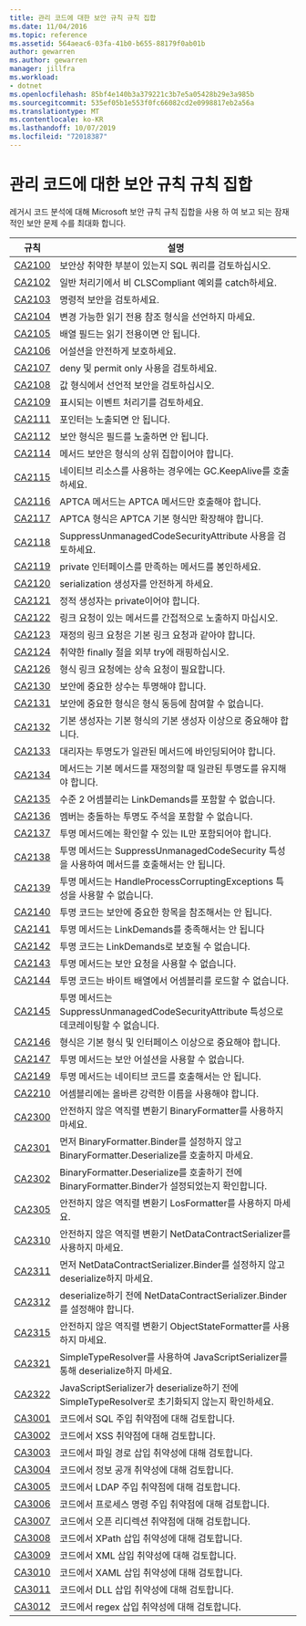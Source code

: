 ```yaml
---
title: 관리 코드에 대한 보안 규칙 규칙 집합
ms.date: 11/04/2016
ms.topic: reference
ms.assetid: 564aeac6-03fa-41b0-b655-88179f0ab01b
author: gewarren
ms.author: gewarren
manager: jillfra
ms.workload:
- dotnet
ms.openlocfilehash: 85bf4e140b3a379221c3b7e5a05428b29e3a985b
ms.sourcegitcommit: 535ef05b1e553f0fc66082cd2e0998817eb2a56a
ms.translationtype: MT
ms.contentlocale: ko-KR
ms.lasthandoff: 10/07/2019
ms.locfileid: "72018387"
---
```

# <a name="security-rules-rule-set-for-managed-code"></a>관리 코드에 대한 보안 규칙 규칙 집합

레거시 코드 분석에 대해 Microsoft 보안 규칙 규칙 집합을 사용 하 여 보고 되는 잠재적인 보안 문제 수를 최대화 합니다.

|규칙|설명|
|----------|-----------------|
|[CA2100](../code-quality/ca2100-review-sql-queries-for-security-vulnerabilities.md)|보안상 취약한 부분이 있는지 SQL 쿼리를 검토하십시오.|
|[CA2102](../code-quality/ca2102-catch-non-clscompliant-exceptions-in-general-handlers.md)|일반 처리기에서 비 CLSCompliant 예외를 catch하세요.|
|[CA2103](../code-quality/ca2103-review-imperative-security.md)|명령적 보안을 검토하세요.|
|[CA2104](../code-quality/ca2104-do-not-declare-read-only-mutable-reference-types.md)|변경 가능한 읽기 전용 참조 형식을 선언하지 마세요.|
|[CA2105](../code-quality/ca2105-array-fields-should-not-be-read-only.md)|배열 필드는 읽기 전용이면 안 됩니다.|
|[CA2106](../code-quality/ca2106-secure-asserts.md)|어설션을 안전하게 보호하세요.|
|[CA2107](../code-quality/ca2107-review-deny-and-permit-only-usage.md)|deny 및 permit only 사용을 검토하세요.|
|[CA2108](../code-quality/ca2108-review-declarative-security-on-value-types.md)|값 형식에서 선언적 보안을 검토하십시오.|
|[CA2109](../code-quality/ca2109-review-visible-event-handlers.md)|표시되는 이벤트 처리기를 검토하세요.|
|[CA2111](../code-quality/ca2111-pointers-should-not-be-visible.md)|포인터는 노출되면 안 됩니다.|
|[CA2112](../code-quality/ca2112-secured-types-should-not-expose-fields.md)|보안 형식은 필드를 노출하면 안 됩니다.|
|[CA2114](../code-quality/ca2114-method-security-should-be-a-superset-of-type.md)|메서드 보안은 형식의 상위 집합이어야 합니다.|
|[CA2115](../code-quality/ca2115-call-gc-keepalive-when-using-native-resources.md)|네이티브 리소스를 사용하는 경우에는 GC.KeepAlive를 호출하세요.|
|[CA2116](../code-quality/ca2116-aptca-methods-should-only-call-aptca-methods.md)|APTCA 메서드는 APTCA 메서드만 호출해야 합니다.|
|[CA2117](../code-quality/ca2117-aptca-types-should-only-extend-aptca-base-types.md)|APTCA 형식은 APTCA 기본 형식만 확장해야 합니다.|
|[CA2118](../code-quality/ca2118-review-suppressunmanagedcodesecurityattribute-usage.md)|SuppressUnmanagedCodeSecurityAttribute 사용을 검토하세요.|
|[CA2119](../code-quality/ca2119-seal-methods-that-satisfy-private-interfaces.md)|private 인터페이스를 만족하는 메서드를 봉인하세요.|
|[CA2120](../code-quality/ca2120-secure-serialization-constructors.md)|serialization 생성자를 안전하게 하세요.|
|[CA2121](../code-quality/ca2121-static-constructors-should-be-private.md)|정적 생성자는 private이어야 합니다.|
|[CA2122](../code-quality/ca2122-do-not-indirectly-expose-methods-with-link-demands.md)|링크 요청이 있는 메서드를 간접적으로 노출하지 마십시오.|
|[CA2123](../code-quality/ca2123-override-link-demands-should-be-identical-to-base.md)|재정의 링크 요청은 기본 링크 요청과 같아야 합니다.|
|[CA2124](../code-quality/ca2124-wrap-vulnerable-finally-clauses-in-outer-try.md)|취약한 finally 절을 외부 try에 래핑하십시오.|
|[CA2126](../code-quality/ca2126-type-link-demands-require-inheritance-demands.md)|형식 링크 요청에는 상속 요청이 필요합니다.|
|[CA2130](../code-quality/ca2130-security-critical-constants-should-be-transparent.md)|보안에 중요한 상수는 투명해야 합니다.|
|[CA2131](../code-quality/ca2131-security-critical-types-may-not-participate-in-type-equivalence.md)|보안에 중요한 형식은 형식 동등에 참여할 수 없습니다.|
|[CA2132](../code-quality/ca2132-default-constructors-must-be-at-least-as-critical-as-base-type-default-constructors.md)|기본 생성자는 기본 형식의 기본 생성자 이상으로 중요해야 합니다.|
|[CA2133](../code-quality/ca2133-delegates-must-bind-to-methods-with-consistent-transparency.md)|대리자는 투명도가 일관된 메서드에 바인딩되어야 합니다.|
|[CA2134](../code-quality/ca2134-methods-must-keep-consistent-transparency-when-overriding-base-methods.md)|메서드는 기본 메서드를 재정의할 때 일관된 투명도를 유지해야 합니다.|
|[CA2135](../code-quality/ca2135-level-2-assemblies-should-not-contain-linkdemands.md)|수준 2 어셈블리는 LinkDemands를 포함할 수 없습니다.|
|[CA2136](../code-quality/ca2136-members-should-not-have-conflicting-transparency-annotations.md)|멤버는 충돌하는 투명도 주석을 포함할 수 없습니다.|
|[CA2137](../code-quality/ca2137-transparent-methods-must-contain-only-verifiable-il.md)|투명 메서드에는 확인할 수 있는 IL만 포함되어야 합니다.|
|[CA2138](../code-quality/ca2138-transparent-methods-must-not-call-methods-with-the-suppressunmanagedcodesecurity-attribute.md)|투명 메서드는 SuppressUnmanagedCodeSecurity 특성을 사용하여 메서드를 호출해서는 안 됩니다.|
|[CA2139](../code-quality/ca2139-transparent-methods-may-not-use-the-handleprocesscorruptingexceptions-attribute.md)|투명 메서드는 HandleProcessCorruptingExceptions 특성을 사용할 수 없습니다.|
|[CA2140](../code-quality/ca2140-transparent-code-must-not-reference-security-critical-items.md)|투명 코드는 보안에 중요한 항목을 참조해서는 안 됩니다.|
|[CA2141](../code-quality/ca2141-transparent-methods-must-not-satisfy-linkdemands.md)|투명 메서드는 LinkDemands를 충족해서는 안 됩니다|
|[CA2142](../code-quality/ca2142-transparent-code-should-not-be-protected-with-linkdemands.md)|투명 코드는 LinkDemands로 보호될 수 없습니다.|
|[CA2143](../code-quality/ca2143-transparent-methods-should-not-use-security-demands.md)|투명 메서드는 보안 요청을 사용할 수 없습니다.|
|[CA2144](../code-quality/ca2144-transparent-code-should-not-load-assemblies-from-byte-arrays.md)|투명 코드는 바이트 배열에서 어셈블리를 로드할 수 없습니다.|
|[CA2145](../code-quality/ca2145-transparent-methods-should-not-be-decorated-with-the-suppressunmanagedcodesecurityattribute.md)|투명 메서드는 SuppressUnmanagedCodeSecurityAttribute 특성으로 데코레이팅할 수 없습니다.|
|[CA2146](../code-quality/ca2146-types-must-be-at-least-as-critical-as-their-base-types-and-interfaces.md)|형식은 기본 형식 및 인터페이스 이상으로 중요해야 합니다.|
|[CA2147](../code-quality/ca2147-transparent-methods-may-not-use-security-asserts.md)|투명 메서드는 보안 어설션을 사용할 수 없습니다.|
|[CA2149](../code-quality/ca2149-transparent-methods-must-not-call-into-native-code.md)|투명 메서드는 네이티브 코드를 호출해서는 안 됩니다.|
|[CA2210](../code-quality/ca2210-assemblies-should-have-valid-strong-names.md)|어셈블리에는 올바른 강력한 이름을 사용해야 합니다.|
|[CA2300](ca2300.md)|안전하지 않은 역직렬 변환기 BinaryFormatter를 사용하지 마세요.|
|[CA2301](ca2301.md)|먼저 BinaryFormatter.Binder를 설정하지 않고 BinaryFormatter.Deserialize를 호출하지 마세요.|
|[CA2302](ca2302.md)|BinaryFormatter.Deserialize를 호출하기 전에 BinaryFormatter.Binder가 설정되었는지 확인합니다.|
|[CA2305](ca2305.md)|안전하지 않은 역직렬 변환기 LosFormatter를 사용하지 마세요.|
|[CA2310](ca2310.md)|안전하지 않은 역직렬 변환기 NetDataContractSerializer를 사용하지 마세요.|
|[CA2311](ca2311.md)|먼저 NetDataContractSerializer.Binder를 설정하지 않고 deserialize하지 마세요.|
|[CA2312](ca2312.md)|deserialize하기 전에 NetDataContractSerializer.Binder를 설정해야 합니다.|
|[CA2315](ca2315.md)|안전하지 않은 역직렬 변환기 ObjectStateFormatter를 사용하지 마세요.|
|[CA2321](ca2321.md)|SimpleTypeResolver를 사용하여 JavaScriptSerializer를 통해 deserialize하지 마세요.|
|[CA2322](ca2322.md)|JavaScriptSerializer가 deserialize하기 전에 SimpleTypeResolver로 초기화되지 않는지 확인하세요.|
|[CA3001](../code-quality/ca3001.md)|코드에서 SQL 주입 취약점에 대해 검토합니다.|
|[CA3002](../code-quality/ca3002.md)|코드에서 XSS 취약점에 대해 검토합니다.|
|[CA3003](../code-quality/ca3003.md)|코드에서 파일 경로 삽입 취약성에 대해 검토합니다.|
|[CA3004](../code-quality/ca3004.md)|코드에서 정보 공개 취약성에 대해 검토합니다.|
|[CA3005](../code-quality/ca3005.md)|코드에서 LDAP 주입 취약점에 대해 검토합니다.|
|[CA3006](../code-quality/ca3006.md)|코드에서 프로세스 명령 주입 취약점에 대해 검토합니다.|
|[CA3007](../code-quality/ca3007.md)|코드에서 오픈 리디렉션 취약점에 대해 검토합니다.|
|[CA3008](../code-quality/ca3008.md)|코드에서 XPath 삽입 취약성에 대해 검토합니다.|
|[CA3009](../code-quality/ca3009.md)|코드에서 XML 삽입 취약성에 대해 검토합니다.|
|[CA3010](../code-quality/ca3010.md)|코드에서 XAML 삽입 취약성에 대해 검토합니다.|
|[CA3011](../code-quality/ca3011.md)|코드에서 DLL 삽입 취약성에 대해 검토합니다.|
|[CA3012](../code-quality/ca3012.md)|코드에서 regex 삽입 취약성에 대해 검토합니다.|
